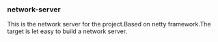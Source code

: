 ### network-server
This is the network server for the project.Based on netty framework.The target is let easy to build a network server.
